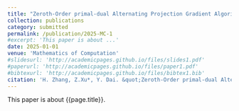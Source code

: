 ```yaml
---
title: "Zeroth-Order primal-dual Alternating Projection Gradient Algorithms for Nonconvex Minimax Problems with Coupled linear Constraints"
collection: publications
category: submitted
permalink: /publication/2025-MC-1
#excerpt: 'This paper is about ...'
date: 2025-01-01
venue: 'Mathematics of Computation'
#slidesurl: 'http://academicpages.github.io/files/slides1.pdf'
#paperurl: 'http://academicpages.github.io/files/paper1.pdf'
#bibtexurl: 'http://academicpages.github.io/files/bibtex1.bib'
citation: 'H. Zhang, Z.Xu*, Y. Dai. &quot;Zeroth-Order primal-dual Alternating Projection Gradient Algorithms for Nonconvex Minimax Problems with Coupled linear Constraints.&quot; <i>Mathematics of Computation</i>. submitted. (2025).'
---
```

This paper is about {{page.title}}.
